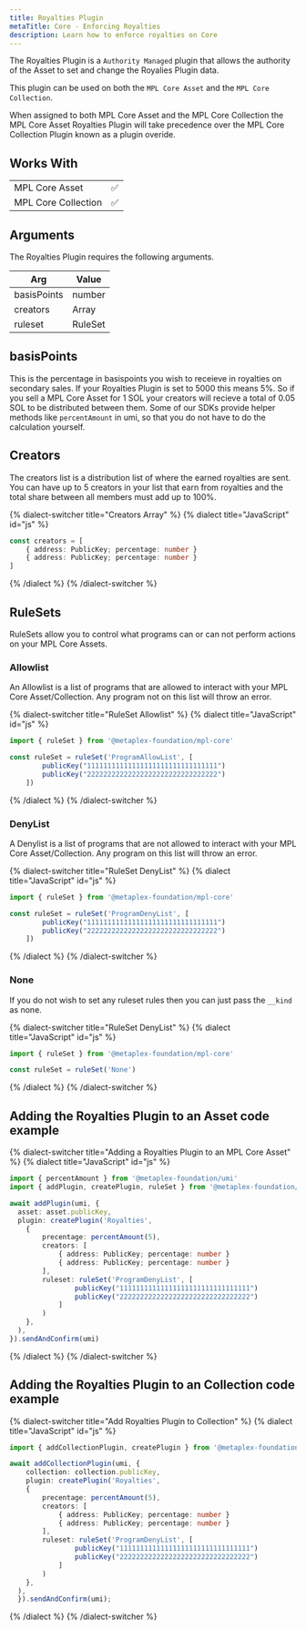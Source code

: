 ```yaml
---
title: Royalties Plugin
metaTitle: Core - Enforcing Royalties
description: Learn how to enforce royalties on Core
---
```


The Royalties Plugin is a `Authority Managed` plugin that allows the authority of the Asset to set and change the Royalies Plugin data.

This plugin can be used on both the `MPL Core Asset` and the `MPL Core Collection`.

When assigned to both MPL Core Asset and the MPL Core Collection the MPL Core Asset Royalties Plugin will take precedence over the MPL Core Collection Plugin known as a plugin overide.

## Works With

|                     |     |
| ------------------- | --- |
| MPL Core Asset      | ✅  |
| MPL Core Collection | ✅  |

## Arguments

The Royalties Plugin requires the following arguments.

| Arg         | Value              |
| ----------- | ------------------ |
| basisPoints | number             |
| creators    | Array<CreatorArgs> |
| ruleset     | RuleSet            |

## basisPoints

This is the percentage in basispoints you wish to receieve in royalties on secondary sales. If your Royalties Plugin is set to 5000 this means 5%. So if you sell a MPL Core Asset for 1 SOL your creators will recieve a total of 0.05 SOL to be distributed between them. Some of our SDKs provide helper methods like `percentAmount` in umi, so that you do not have to do the calculation yourself.

## Creators

The creators list is a distribution list of where the earned royalties are sent. You can have up to 5 creators in your list that earn from royalties and the total share between all members must add up to 100%.

{% dialect-switcher title="Creators Array" %}
{% dialect title="JavaScript" id="js" %}

```ts
const creators = [
    { address: PublicKey; percentage: number }
    { address: PublicKey; percentage: number }
]
```

{% /dialect %}
{% /dialect-switcher %}

## RuleSets

RuleSets allow you to control what programs can or can not perform actions on your MPL Core Assets.

### Allowlist

An Allowlist is a list of programs that are allowed to interact with your MPL Core Asset/Collection. Any program not on this list will throw an error.

{% dialect-switcher title="RuleSet Allowlist" %}
{% dialect title="JavaScript" id="js" %}

```ts
import { ruleSet } from '@metaplex-foundation/mpl-core'

const ruleSet = ruleSet('ProgramAllowList', [
		publicKey("11111111111111111111111111111111")
		publicKey("22222222222222222222222222222222")
	])
```

{% /dialect %}
{% /dialect-switcher %}

### DenyList

A Denylist is a list of programs that are not allowed to interact with your MPL Core Asset/Collection. Any program on this list will throw an error.

{% dialect-switcher title="RuleSet DenyList" %}
{% dialect title="JavaScript" id="js" %}

```ts
import { ruleSet } from '@metaplex-foundation/mpl-core'

const ruleSet = ruleSet('ProgramDenyList', [
		publicKey("11111111111111111111111111111111")
		publicKey("22222222222222222222222222222222")
	])
```

{% /dialect %}
{% /dialect-switcher %}

### None

If you do not wish to set any ruleset rules then you can just pass the `__kind` as none.

{% dialect-switcher title="RuleSet DenyList" %}
{% dialect title="JavaScript" id="js" %}

```ts
import { ruleSet } from '@metaplex-foundation/mpl-core'

const ruleSet = ruleSet('None')
```

{% /dialect %}
{% /dialect-switcher %}

## Adding the Royalties Plugin to an Asset code example

{% dialect-switcher title="Adding a Royalties Plugin to an MPL Core Asset" %}
{% dialect title="JavaScript" id="js" %}

```ts
import { percentAmount } from '@metaplex-foundation/umi'
import { addPlugin, createPlugin, ruleSet } from '@metaplex-foundation/mpl-core'

await addPlugin(umi, {
  asset: asset.publicKey,
  plugin: createPlugin('Royalties',
    {
        precentage: percentAmount(5),
        creators: [
            { address: PublicKey; percentage: number }
            { address: PublicKey; percentage: number }
        ],
      	ruleset: ruleSet('ProgramDenyList', [
				publicKey("11111111111111111111111111111111")
				publicKey("22222222222222222222222222222222")
			]
		)
    },
  ),
}).sendAndConfirm(umi)
```

{% /dialect %}
{% /dialect-switcher %}

## Adding the Royalties Plugin to an Collection code example

{% dialect-switcher title="Add Royalties Plugin to Collection" %}
{% dialect title="JavaScript" id="js" %}

```ts
import { addCollectionPlugin, createPlugin } from '@metaplex-foundation/mpl-core'

await addCollectionPlugin(umi, {
    collection: collection.publicKey,
    plugin: createPlugin('Royalties',
    {
        precentage: percentAmount(5),
        creators: [
            { address: PublicKey; percentage: number }
            { address: PublicKey; percentage: number }
        ],
      	ruleset: ruleSet('ProgramDenyList', [
				publicKey("11111111111111111111111111111111")
				publicKey("22222222222222222222222222222222")
			]
		)
    },
  ),
  }).sendAndConfirm(umi);
```

{% /dialect %}
{% /dialect-switcher %}

